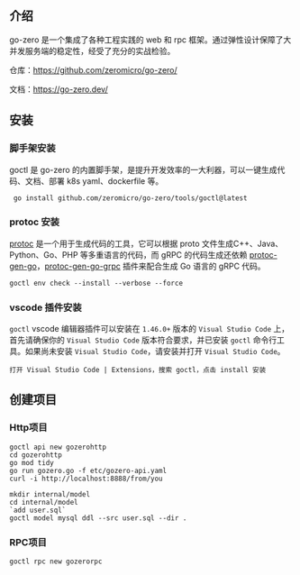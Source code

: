 ## 介绍

go-zero 是一个集成了各种工程实践的 web 和 rpc 框架。通过弹性设计保障了大并发服务端的稳定性，经受了充分的实战检验。

仓库：https://github.com/zeromicro/go-zero/

文档：https://go-zero.dev/

## 安装

### 脚手架安装

goctl 是 go-zero 的内置脚手架，是提升开发效率的一大利器，可以一键生成代码、文档、部署 k8s yaml、dockerfile 等。

```
 go install github.com/zeromicro/go-zero/tools/goctl@latest
```

###  protoc 安装

[protoc](https://protobuf.dev/) 是一个用于生成代码的工具，它可以根据 proto 文件生成C++、Java、Python、Go、PHP 等多重语言的代码，而 gRPC 的代码生成还依赖 [protoc-gen-go](https://github.com/golang/protobuf/tree/master/protoc-gen-go)，[protoc-gen-go-grpc](https://pkg.go.dev/google.golang.org/grpc/cmd/protoc-gen-go-grpc) 插件来配合生成 Go 语言的 gRPC 代码。

```
goctl env check --install --verbose --force
```

### vscode 插件安装

`goctl` vscode 编辑器插件可以安装在 `1.46.0+` 版本的 `Visual Studio Code` 上，首先请确保你的 `Visual Studio Code` 版本符合要求，并已安装 `goctl` 命令行工具。如果尚未安装 `Visual Studio Code`，请安装并打开 `Visual Studio Code`。

```
打开 Visual Studio Code | Extensions，搜索 goctl，点击 install 安装
```

## 创建项目

### Http项目

```
goctl api new gozerohttp
cd gozerohttp
go mod tidy
go run gozero.go -f etc/gozero-api.yaml
curl -i http://localhost:8888/from/you

mkdir internal/model
cd internal/model
`add user.sql`
goctl model mysql ddl --src user.sql --dir .
```

### RPC项目

```
goctl rpc new gozerorpc
```



